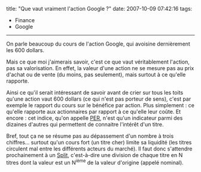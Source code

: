 title: "Que vaut vraiment l'action Google ?"
date: 2007-10-09 07:42:16
tags:
  - Finance
  - Google
---

On parle beaucoup du cours de l'action Google, qui avoisine dernièrement les 600 dollars.

Mais ce que moi j'aimerais savoir, c'est ce que vaut véritablement l'action, pas sa valorisation. En effet, la valeur d'une action ne se mesure pas au prix d'achat ou de vente (du moins, pas seulement), mais surtout à ce qu'elle rapporte.

Ainsi ce qu'il serait intéressant de savoir avant de crier sur tous les toits qu'une action vaut 600 dollars (ce qui n'est pas porteur de sens), c'est par exemple le rapport du cours sur le bénéfice par action. Plus simplement : ce qu'elle rapporte aux actionnaires par rapport à ce qu'elle leur coûte. Et encore : cet indice, qu'on appelle [PER](http://fr.wikipedia.org/wiki/Price_Earning_Ratio), n'est qu'un indicateur parmi des dizaines d'autres qui permettent de connaitre l'intérêt d'un titre.

Bref, tout ça ne se résume pas au dépassement d'un nombre à trois chiffres&#8230; surtout qu'un cours fort (un titre cher) limite sa liquidité (les titres circulent mal entre les différents acteurs du marché). Il faut donc s'attendre prochainement à un [Split](http://fr.wikipedia.org/wiki/Fractionnement_d%27actions), c'est-à-dire une division de chaque titre en N titres dont la valeur est un N<sup>ième</sup> de la valeur d'origine (appelé nominal).